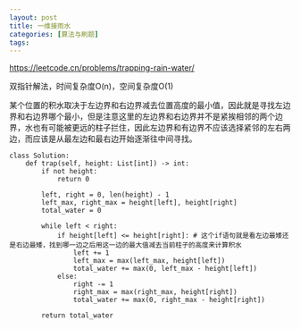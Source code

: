 ```yaml
---
layout: post
title: 一维接雨水
categories: [算法与刷题]
tags: 
---
```


https://leetcode.cn/problems/trapping-rain-water/

双指针解法，时间复杂度O(n)，空间复杂度O(1)

某个位置的积水取决于左边界和右边界减去位置高度的最小值，因此就是寻找左边界和右边界哪个最小，但是注意这里的左边界和右边界并不是紧挨相邻的两个边界，水也有可能被更远的柱子拦住，因此左边界和有边界不应该选择紧邻的左右两边，而应该是从最左边和最右边开始逐渐往中间寻找。


```
class Solution:
    def trap(self, height: List[int]) -> int:
        if not height:
            return 0
        
        left, right = 0, len(height) - 1
        left_max, right_max = height[left], height[right]
        total_water = 0
        
        while left < right:
            if height[left] <= height[right]: # 这个if语句就是看左边最矮还是右边最矮，找到哪一边之后用这一边的最大值减去当前柱子的高度来计算积水
                left += 1
                left_max = max(left_max, height[left])
                total_water += max(0, left_max - height[left])
            else:
                right -= 1
                right_max = max(right_max, height[right])
                total_water += max(0, right_max - height[right])
        
        return total_water

```
